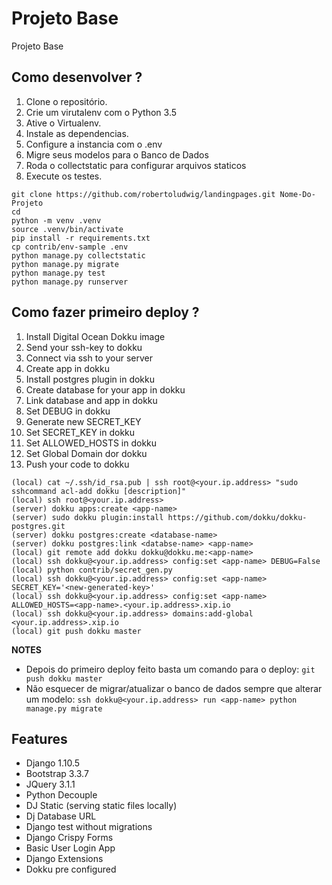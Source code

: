 # Projeto Base

Projeto Base

## Como desenvolver ?

1. Clone o repositório.
2. Crie um virutalenv com o Python 3.5
3. Ative o Virtualenv.
4. Instale as dependencias.
5. Configure a instancia com o .env
6. Migre seus modelos para o Banco de Dados
7. Roda o collectstatic para configurar arquivos staticos
8. Execute os testes.

```console
git clone https://github.com/robertoludwig/landingpages.git Nome-Do-Projeto
cd 
python -m venv .venv
source .venv/bin/activate
pip install -r requirements.txt
cp contrib/env-sample .env
python manage.py collectstatic
python manage.py migrate
python manage.py test
python manage.py runserver
```


## Como fazer primeiro deploy ?

1. Install Digital Ocean Dokku image
2. Send your ssh-key to dokku
3. Connect via ssh to your server
4. Create app in dokku 
5. Install postgres plugin in dokku 
6. Create database for your app in dokku
7. Link database and app in dokku
8. Set DEBUG in dokku 
9. Generate new SECRET_KEY
10. Set SECRET_KEY in dokku
11. Set ALLOWED_HOSTS in dokku
12. Set Global Domain dor dokku
13. Push your code to dokku

```console
(local) cat ~/.ssh/id_rsa.pub | ssh root@<your.ip.address> "sudo sshcommand acl-add dokku [description]"
(local) ssh root@<your.ip.address>
(server) dokku apps:create <app-name>
(server) sudo dokku plugin:install https://github.com/dokku/dokku-postgres.git
(server) dokku postgres:create <database-name>
(server) dokku postgres:link <databse-name> <app-name>
(local) git remote add dokku dokku@dokku.me:<app-name>
(local) ssh dokku@<your.ip.address> config:set <app-name> DEBUG=False
(local) python contrib/secret_gen.py
(local) ssh dokku@<your.ip.address> config:set <app-name> SECRET_KEY='<new-generated-key>'
(local) ssh dokku@<your.ip.address> config:set <app-name> ALLOWED_HOSTS=<app-name>.<your.ip.address>.xip.io
(local) ssh dokku@<your.ip.address> domains:add-global <your.ip.address>.xip.io
(local) git push dokku master
```
**NOTES**
* Depois do primeiro deploy feito basta um comando para o deploy:
`git push dokku master`
* Não esquecer de migrar/atualizar o banco de dados sempre que alterar um modelo:
`ssh dokku@<your.ip.address> run <app-name> python manage.py migrate`

## Features

* Django 1.10.5
* Bootstrap 3.3.7
* JQuery 3.1.1
* Python Decouple
* DJ Static (serving static files locally)
* Dj Database URL 
* Django test without migrations
* Django Crispy Forms
* Basic User Login App
* Django Extensions
* Dokku pre configured
